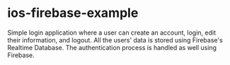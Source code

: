 # ios-firebase-example

Simple login application where a user can create an account, login, edit their information, and logout. All the users' data is stored using 
Firebase's Realtime Database. The authentication process is handled as well using Firebase.

